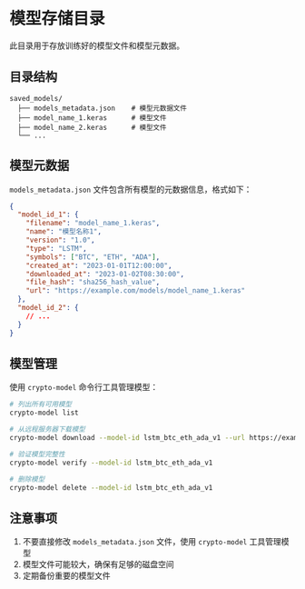 # 模型存储目录

此目录用于存放训练好的模型文件和模型元数据。

## 目录结构

```
saved_models/
  ├── models_metadata.json    # 模型元数据文件
  ├── model_name_1.keras      # 模型文件
  ├── model_name_2.keras      # 模型文件
  └── ...
```

## 模型元数据

`models_metadata.json` 文件包含所有模型的元数据信息，格式如下：

```json
{
  "model_id_1": {
    "filename": "model_name_1.keras",
    "name": "模型名称1",
    "version": "1.0",
    "type": "LSTM",
    "symbols": ["BTC", "ETH", "ADA"],
    "created_at": "2023-01-01T12:00:00",
    "downloaded_at": "2023-01-02T08:30:00",
    "file_hash": "sha256_hash_value",
    "url": "https://example.com/models/model_name_1.keras"
  },
  "model_id_2": {
    // ...
  }
}
```

## 模型管理

使用 `crypto-model` 命令行工具管理模型：

```bash
# 列出所有可用模型
crypto-model list

# 从远程服务器下载模型
crypto-model download --model-id lstm_btc_eth_ada_v1 --url https://example.com/models/lstm_btc_eth_ada_v1.keras

# 验证模型完整性
crypto-model verify --model-id lstm_btc_eth_ada_v1

# 删除模型
crypto-model delete --model-id lstm_btc_eth_ada_v1
```

## 注意事项

1. 不要直接修改 `models_metadata.json` 文件，使用 `crypto-model` 工具管理模型
2. 模型文件可能较大，确保有足够的磁盘空间
3. 定期备份重要的模型文件 